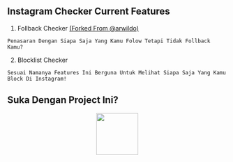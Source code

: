 ## Instagram Checker Current Features
1. Follback Checker [(Forked From @arwildo)](https://github.com/arwildo/sigif)
```
Penasaran Dengan Siapa Saja Yang Kamu Folow Tetapi Tidak Follback Kamu?
```
2. Blocklist Checker
```
Sesuai Namanya Features Ini Berguna Untuk Melihat Siapa Saja Yang Kamu Block Di Instagram!
```

## Suka Dengan Project Ini?
<p align=center><a href="https://github.com/NekoMonci12"><img src="https://cdn.enkocraft.xyz/nekomonci/qris.png" width="96"></img></a></p>
